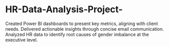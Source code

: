 # HR-Data-Analysis-Project-
Created Power BI dashboards to present key metrics, aligning with client needs. Delivered actionable insights through concise email communication. Analyzed HR data to identify root causes of gender imbalance at the executive level.
